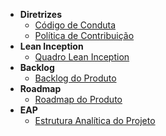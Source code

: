 - **Diretrizes**
    - [Código de Conduta](./CODE_OF_CONDUCT.md)
    - [Política de Contribuição](./CONTRIBUTING.md)
- **Lean Inception**
    - [Quadro Lean Inception](./lean/quadro_lean.md)
- **Backlog**
    - [Backlog do Produto](./backlog/backlog.md)
- **Roadmap**
    - [Roadmap do Produto](./roadmap/roadmap.md)
- **EAP**
    - [Estrutura Analítica do Projeto](./eap/eap.md)